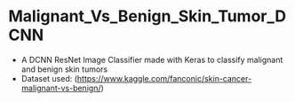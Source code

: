 # Malignant_Vs_Benign_Skin_Tumor_DCNN
- A DCNN ResNet Image Classifier made with Keras to classify malignant and benign skin tumors
- Dataset used: (https://www.kaggle.com/fanconic/skin-cancer-malignant-vs-benign/)
